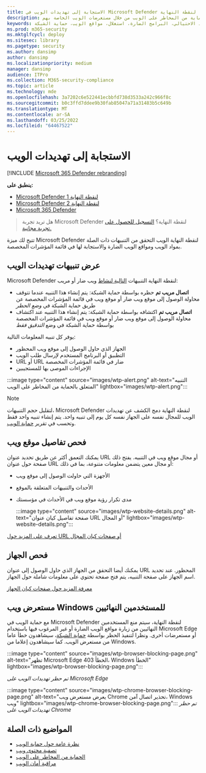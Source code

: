 ```yaml
---
title: الاستجابة إلى تهديدات الويب في Microsoft Defender لنقطة النهاية
description: الاستجابة للتنبيهات المتعلقة بمواد الويب الضارة وغير المرغوب فيها. فهم كيفية إعلام المستخدمين بالحماية من المخاطر على الويب من خلال مستعرضات الويب الخاصة بهم Windows الإعلامات
keywords: حماية الويب، الحماية من المخاطر على الويب، استعراض الويب، التنبيهات، الاستجابة، الأمان، التصيد الاحتيالي، البرامج الضارة، استغلال، مواقع الويب، حماية الشبكة، Edge، Internet Explorer، Chrome، Firefox، مستعرض ويب، الإعلامات، المستخدمون النهائيون، إعلامات Windows، صفحة الحظر،
ms.prod: m365-security
ms.mktglfcycl: deploy
ms.sitesec: library
ms.pagetype: security
ms.author: dansimp
author: dansimp
ms.localizationpriority: medium
manager: dansimp
audience: ITPro
ms.collection: M365-security-compliance
ms.topic: article
ms.technology: mde
ms.openlocfilehash: 3a7202c6e522441ecbbfd738d3533a242c966f8c
ms.sourcegitcommit: b0c3ffd7ddee9b30fab85047a71a31483b5c649b
ms.translationtype: MT
ms.contentlocale: ar-SA
ms.lasthandoff: 03/25/2022
ms.locfileid: "64467522"
---
```

# <a name="respond-to-web-threats"></a>الاستجابة إلى تهديدات الويب

[!INCLUDE [Microsoft 365 Defender rebranding](../../includes/microsoft-defender.md)]

**ينطبق على:**
- [Microsoft Defender لنقطة النهاية 1](https://go.microsoft.com/fwlink/p/?linkid=2154037)
- [Microsoft Defender لنقطة النهاية 2](https://go.microsoft.com/fwlink/p/?linkid=2154037)
- [Microsoft 365 Defender](https://go.microsoft.com/fwlink/?linkid=2118804)

> هل تريد تجربة Microsoft Defender لنقطة النهاية؟ [التسجيل للحصول على تجربة مجانية.](https://signup.microsoft.com/create-account/signup?products=7f379fee-c4f9-4278-b0a1-e4c8c2fcdf7e&ru=https://aka.ms/MDEp2OpenTrial?ocid=docs-wdatp-main-abovefoldlink&rtc=1)

تتيح لك ميزة Microsoft Defender لنقطة النهاية الويب التحقق من التنبيهات ذات الصلة بمواد الويب ومواقع الويب الضارة والاستجابة لها في قائمة المؤشرات المخصصة.

## <a name="view-web-threat-alerts"></a>عرض تنبيهات تهديدات الويب

Microsoft Defender لنقطة النهاية التنبيهات [التالية لنشاط](manage-alerts.md) ويب ضار أو مريب:

- **اتصال مريب تم** حظره بواسطة حماية الشبكة: يتم إنشاء هذا التنبيه عندما تتوقف محاولة الوصول إلى موقع ويب ضار أو موقع ويب في قائمة المؤشرات المخصصة عن  طريق حماية الشبكة في *وضع الحظر*
- **اتصال مريب تم** اكتشافه بواسطة حماية الشبكة: يتم إنشاء هذا التنبيه عند اكتشاف محاولة الوصول إلى موقع ويب ضار أو موقع ويب في قائمة المؤشرات المخصصة بواسطة حماية الشبكة في وضع *التدقيق فقط*

يوفر كل تنبيه المعلومات التالية:

- الجهاز الذي حاول الوصول إلى موقع ويب المحظور
- التطبيق أو البرنامج المستخدم لإرسال طلب الويب
- URL أو URL ضار في قائمة المؤشرات المخصصة
- الإجراءات الموصى بها للمستجيبين

:::image type="content" source="images/wtp-alert.png" alt-text="التنبيه المتعلق بالحماية من المخاطر على الويب" lightbox="images/wtp-alert.png":::

> [!NOTE]
> لتقليل حجم التنبيهات، Microsoft Defender لنقطة النهاية دمج الكشف عن تهديدات الويب للمجال نفسه على الجهاز نفسه كل يوم إلى تنبيه واحد. يتم إنشاء تنبيه واحد فقط وتحسب في تقرير [حماية الويب](web-protection-monitoring.md).

## <a name="inspect-website-details"></a>فحص تفاصيل موقع ويب

يمكنك التعمق أكثر عن طريق تحديد عنوان URL أو مجال موقع ويب في التنبيه. يفتح ذلك صفحة حول عنوان URL أو مجال معين يتضمن معلومات متنوعة، بما في ذلك:

- الأجهزة التي حاولت الوصول إلى موقع ويب
- الأحداث والتنبيهات المتعلقة بالموقع
- مدى تكرار رؤية موقع ويب في الأحداث في مؤسستك

  :::image type="content" source="images/wtp-website-details.png" alt-text="صفحة تفاصيل كيان عنوان URL أو المجال" lightbox="images/wtp-website-details.png":::

[تعرف على المزيد حول URL أو صفحات كيان المجال](investigate-domain.md)

## <a name="inspect-the-device"></a>فحص الجهاز

يمكنك أيضا التحقق من الجهاز الذي حاول الوصول إلى عنوان URL المحظور. عند تحديد اسم الجهاز على صفحة التنبيه، يتم فتح صفحة تحتوي على معلومات شاملة حول الجهاز.

[معرفة المزيد حول صفحات كيان الجهاز](investigate-machines.md)

## <a name="web-browser-and-windows-notifications-for-end-users"></a>مستعرض ويب Windows للمستخدمين النهائيين

مع حماية الويب في Microsoft Defender لنقطة النهاية، سيتم منع المستخدمين النهائيين من زيارة مواقع الويب الضارة أو غير المرغوب فيها باستخدام Microsoft Edge أو مستعرضات أخرى. ونظرا لتنفيذ الحظر بواسطة [حماية الشبكة](network-protection.md)، سيشاهدون خطأ عاما من مستعرض الويب. كما سيشاهدون إعلاما من Windows.

:::image type="content" source="images/wtp-browser-blocking-page.png" alt-text="تظهر Microsoft Edge الخطأ 403، Windows الخطأ" lightbox="images/wtp-browser-blocking-page.png":::

*تم حظر تهديدات الويب على Microsoft Edge*

:::image type="content" source="images/wtp-chrome-browser-blocking-page.png" alt-text="يعرض مستعرض ويب Chrome تحذير اتصال آمن، Windows ويب" lightbox="images/wtp-chrome-browser-blocking-page.png":::
*تم حظر تهديدات الويب على Chrome*

## <a name="related-topics"></a>المواضيع ذات الصلة

- [نظرة عامة حول حماية الويب](web-protection-overview.md)
- [تصفية محتوى ويب](web-content-filtering.md)
- [الحماية من المخاطر على الويب](web-threat-protection.md)
- [مراقبة أمان الويب](web-protection-monitoring.md)
